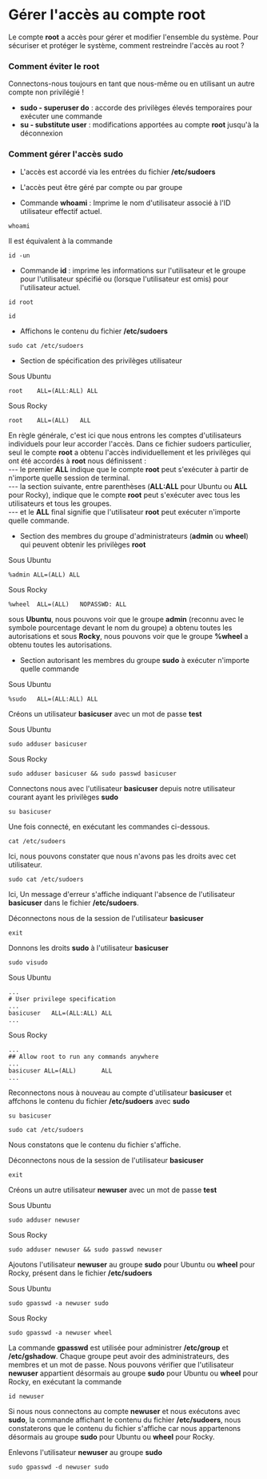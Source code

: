 # Gérer l'accès au compte root

Le compte **root** a accès pour gérer et modifier l'ensemble du système. Pour sécuriser et protéger le système, comment restreindre l'accès au root ?

### Comment éviter le root

Connectons-nous toujours en tant que nous-même ou en utilisant un autre compte non privilégié !
- **sudo - superuser do** : accorde des privilèges élevés temporaires pour exécuter une commande
- **su - substitute user** : modifications apportées au compte **root** jusqu'à la déconnexion

### Comment gérer l'accès sudo

- L'accès est accordé via les entrées du fichier **/etc/sudoers**
- L'accès peut être géré par compte ou par groupe

- Commande **whoami** : Imprime le nom d'utilisateur associé à l'ID utilisateur effectif actuel.

```
whoami
```

Il est équivalent à la commande

```
id -un
```

- Commande **id** : imprime les informations sur l'utilisateur et le groupe pour l'utilisateur spécifié ou (lorsque l'utilisateur est omis) pour l'utilisateur actuel.

```
id root
```

```
id
```

- Affichons le contenu du fichier **/etc/sudoers**

```
sudo cat /etc/sudoers
```

- Section de spécification des privilèges utilisateur

Sous Ubuntu
```
root	ALL=(ALL:ALL) ALL
```

Sous Rocky
```
root	ALL=(ALL) 	ALL
```

En règle générale, c'est ici que nous entrons les comptes d'utilisateurs individuels pour leur accorder l'accès. Dans ce fichier sudoers particulier, seul le compte **root** a obtenu l'accès individuellement et les privilèges qui ont été accordés à **root** nous définissent : <br>
--- le premier **ALL** indique que le compte **root** peut s'exécuter à partir de n'importe quelle session de terminal. <br>
--- la section suivante, entre parenthèses (**ALL:ALL** pour Ubuntu ou **ALL** pour Rocky), indique que le compte **root** peut s'exécuter avec tous les utilisateurs et tous les groupes. <br>
--- et le **ALL** final signifie que l'utilisateur **root** peut exécuter n'importe quelle commande.

- Section des membres du groupe d'administrateurs (**admin** ou **wheel**) qui peuvent obtenir les privilèges **root**

Sous Ubuntu
```
%admin ALL=(ALL) ALL
```

Sous Rocky
```
%wheel	ALL=(ALL)	NOPASSWD: ALL
```

sous **Ubuntu**, nous pouvons voir que le groupe **admin** (reconnu avec le symbole pourcentage devant le nom du groupe) a obtenu toutes les autorisations et sous **Rocky**, nous pouvons voir que le groupe **%wheel** a obtenu toutes les autorisations.

- Section autorisant les membres du groupe **sudo** à exécuter n'importe quelle commande

Sous Ubuntu
```
%sudo	ALL=(ALL:ALL) ALL
```

Créons un utilisateur **basicuser** avec un mot de passe **test**

Sous Ubuntu
```
sudo adduser basicuser
```

Sous Rocky
```
sudo adduser basicuser && sudo passwd basicuser
```

Connectons nous avec l'utilisateur **basicuser** depuis notre utilisateur courant ayant les privilèges **sudo**

```
su basicuser
```

Une fois connecté, en exécutant les commandes ci-dessous.

```
cat /etc/sudoers
```

Ici, nous pouvons constater que nous n'avons pas les droits avec cet utilisateur.

```
sudo cat /etc/sudoers
```

Ici, Un message d'erreur s'affiche indiquant l'absence de l'utilisateur **basicuser** dans le fichier **/etc/sudoers**.

Déconnectons nous de la session de l'utilisateur **basicuser**

```
exit
```

Donnons les droits **sudo** à l'utilisateur **basicuser**

```
sudo visudo
```

Sous Ubuntu
```
...
# User privilege specification
...
basicuser   ALL=(ALL:ALL) ALL
...
```

Sous Rocky
```
...
## Allow root to run any commands anywhere
...
basicuser ALL=(ALL)       ALL
...
```

Reconnectons nous à nouveau au compte d'utilisateur **basicuser** et affchons le contenu du fichier **/etc/sudoers** avec **sudo**

```
su basicuser
```

```
sudo cat /etc/sudoers
```

Nous constatons que le contenu du fichier s'affiche.

Déconnectons nous de la session de l'utilisateur **basicuser**

```
exit
```

Créons un autre utilisateur **newuser** avec un mot de passe **test**

Sous Ubuntu
```
sudo adduser newuser
```

Sous Rocky
```
sudo adduser newuser && sudo passwd newuser
```

Ajoutons l'utilisateur **newuser** au groupe **sudo** pour Ubuntu ou **wheel** pour Rocky, présent dans le fichier **/etc/sudoers**

Sous Ubuntu
```
sudo gpasswd -a newuser sudo
```

Sous Rocky
```
sudo gpasswd -a newuser wheel
```

La commande **gpasswd** est utilisée pour administrer **/etc/group** et **/etc/gshadow**. Chaque groupe peut avoir des administrateurs, des membres et un mot de passe. Nous pouvons vérifier que l'utilisateur **newuser** appartient désormais au groupe **sudo** pour Ubuntu ou **wheel** pour Rocky, en exécutant la commande

```
id newuser
```

Si nous nous connectons au compte **newuser** et nous exécutons avec **sudo**, la commande affichant le contenu du fichier **/etc/sudoers**, nous constaterons que le contenu du fichier s'affiche car nous appartenons désormais au groupe **sudo** pour Ubuntu ou **wheel** pour Rocky.

Enlevons l'utilisateur **newuser** au groupe **sudo**

```
sudo gpasswd -d newuser sudo
```